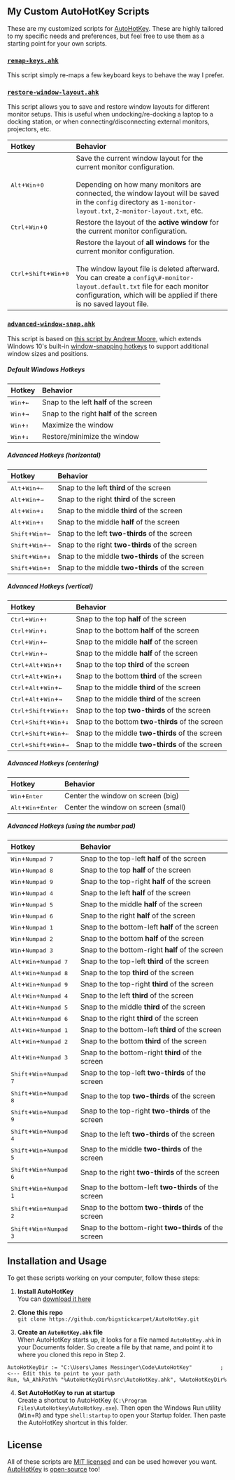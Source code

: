 My Custom AutoHotKey Scripts
------------------------------------
These are my customized scripts for [AutoHotKey](https://www.autohotkey.com/).  These are highly tailored to my specific needs and preferences, but feel free to use them as a starting point for your own scripts.


### [`remap-keys.ahk`](src/remap-keys.ahk)
This script simply re-maps a few keyboard keys to behave the way I prefer.


### [`restore-window-layout.ahk`](src/restore-window-layout.ahk)
This script allows you to save and restore window layouts for different monitor setups.  This is useful when undocking/re-docking a laptop to a docking station, or when connecting/disconnecting external monitors, projectors, etc.

Hotkey | Behavior
:------|:-------------------
<kbd>Alt</kbd>+<kbd>Win</kbd>+<kbd>0</kbd> | Save the current window layout for the current monitor configuration.<br><br>Depending on how many monitors are connected, the window layout will be saved in the `config` directory as `1-monitor-layout.txt`, `2-monitor-layout.txt`, etc.
<kbd>Ctrl</kbd>+<kbd>Win</kbd>+<kbd>0</kbd> | Restore the layout of the **active window** for the current monitor configuration.
<kbd>Ctrl</kbd>+<kbd>Shift</kbd>+<kbd>Win</kbd>+<kbd>0</kbd> | Restore the layout of **all windows** for the current monitor configuration.<br><br>The window layout file is deleted afterward. You can create a `config\#-monitor-layout.default.txt` file for each monitor configuration, which will be applied if there is no saved layout file.


### [`advanced-window-snap.ahk`](src/advanced-window-snap.ahk)
This script is based on [this script by Andrew Moore](https://gist.github.com/AWMooreCO/1ef708055a11862ca9dc), which extends Windows 10's built-in [window-snapping hotkeys](https://www.cnet.com/how-to/all-the-windows-10-keyboard-shortcuts-you-need-to-know/) to support additional window sizes and positions.

##### Default Windows Hotkeys
Hotkey | Behavior
:------|:-------------------
<kbd>Win</kbd>+<kbd>&larr;</kbd> | Snap to the left **half** of the screen
<kbd>Win</kbd>+<kbd>&rarr;</kbd> | Snap to the right **half** of the screen
<kbd>Win</kbd>+<kbd>&uarr;</kbd> | Maximize the window
<kbd>Win</kbd>+<kbd>&darr;</kbd> | Restore/minimize the window

##### Advanced Hotkeys (horizontal)
Hotkey | Behavior
:------|:-------------------
<kbd>Alt</kbd>+<kbd>Win</kbd>+<kbd>&larr;</kbd> | Snap to the left **third** of the screen
<kbd>Alt</kbd>+<kbd>Win</kbd>+<kbd>&rarr;</kbd> | Snap to the right **third** of the screen
<kbd>Alt</kbd>+<kbd>Win</kbd>+<kbd>&darr;</kbd> | Snap to the middle **third** of the screen
<kbd>Alt</kbd>+<kbd>Win</kbd>+<kbd>&uarr;</kbd> | Snap to the middle **half** of the screen
<kbd>Shift</kbd>+<kbd>Win</kbd>+<kbd>&larr;</kbd> | Snap to the left **two-thirds** of the screen
<kbd>Shift</kbd>+<kbd>Win</kbd>+<kbd>&rarr;</kbd> | Snap to the right **two-thirds** of the screen
<kbd>Shift</kbd>+<kbd>Win</kbd>+<kbd>&darr;</kbd> | Snap to the middle **two-thirds** of the screen
<kbd>Shift</kbd>+<kbd>Win</kbd>+<kbd>&uarr;</kbd> | Snap to the middle **two-thirds** of the screen

##### Advanced Hotkeys (vertical)
Hotkey | Behavior
:------|:-------------------
<kbd>Ctrl</kbd>+<kbd>Win</kbd>+<kbd>&uarr;</kbd> | Snap to the top **half** of the screen
<kbd>Ctrl</kbd>+<kbd>Win</kbd>+<kbd>&darr;</kbd> | Snap to the bottom **half** of the screen
<kbd>Ctrl</kbd>+<kbd>Win</kbd>+<kbd>&larr;</kbd> | Snap to the middle **half** of the screen
<kbd>Ctrl</kbd>+<kbd>Win</kbd>+<kbd>&rarr;</kbd> | Snap to the middle **half** of the screen
<kbd>Ctrl</kbd>+<kbd>Alt</kbd>+<kbd>Win</kbd>+<kbd>&uarr;</kbd> | Snap to the top **third** of the screen
<kbd>Ctrl</kbd>+<kbd>Alt</kbd>+<kbd>Win</kbd>+<kbd>&darr;</kbd> | Snap to the bottom **third** of the screen
<kbd>Ctrl</kbd>+<kbd>Alt</kbd>+<kbd>Win</kbd>+<kbd>&larr;</kbd> | Snap to the middle **third** of the screen
<kbd>Ctrl</kbd>+<kbd>Alt</kbd>+<kbd>Win</kbd>+<kbd>&rarr;</kbd> | Snap to the middle **third** of the screen
<kbd>Ctrl</kbd>+<kbd>Shift</kbd>+<kbd>Win</kbd>+<kbd>&uarr;</kbd> | Snap to the top **two-thirds** of the screen
<kbd>Ctrl</kbd>+<kbd>Shift</kbd>+<kbd>Win</kbd>+<kbd>&darr;</kbd> | Snap to the bottom **two-thirds** of the screen
<kbd>Ctrl</kbd>+<kbd>Shift</kbd>+<kbd>Win</kbd>+<kbd>&larr;</kbd> | Snap to the middle **two-thirds** of the screen
<kbd>Ctrl</kbd>+<kbd>Shift</kbd>+<kbd>Win</kbd>+<kbd>&rarr;</kbd> | Snap to the middle **two-thirds** of the screen

##### Advanced Hotkeys (centering)
Hotkey | Behavior
:------|:-------------------
<kbd>Win</kbd>+<kbd>Enter</kbd> | Center the window on screen (big)
<kbd>Alt</kbd>+<kbd>Win</kbd>+<kbd>Enter</kbd> | Center the window on screen (small)

##### Advanced Hotkeys (using the number pad)
Hotkey | Behavior
:------|:-------------------
<kbd>Win</kbd>+<kbd>Numpad 7</kbd> | Snap to the top-left **half** of the screen
<kbd>Win</kbd>+<kbd>Numpad 8</kbd> | Snap to the top **half** of the screen
<kbd>Win</kbd>+<kbd>Numpad 9</kbd> | Snap to the top-right **half** of the screen
<kbd>Win</kbd>+<kbd>Numpad 4</kbd> | Snap to the left **half** of the screen
<kbd>Win</kbd>+<kbd>Numpad 5</kbd> | Snap to the middle **half** of the screen
<kbd>Win</kbd>+<kbd>Numpad 6</kbd> | Snap to the right **half** of the screen
<kbd>Win</kbd>+<kbd>Numpad 1</kbd> | Snap to the bottom-left **half** of the screen
<kbd>Win</kbd>+<kbd>Numpad 2</kbd> | Snap to the bottom **half** of the screen
<kbd>Win</kbd>+<kbd>Numpad 3</kbd> | Snap to the bottom-right **half** of the screen
<kbd>Alt</kbd>+<kbd>Win</kbd>+<kbd>Numpad 7</kbd> | Snap to the top-left **third** of the screen
<kbd>Alt</kbd>+<kbd>Win</kbd>+<kbd>Numpad 8</kbd> | Snap to the top **third** of the screen
<kbd>Alt</kbd>+<kbd>Win</kbd>+<kbd>Numpad 9</kbd> | Snap to the top-right **third** of the screen
<kbd>Alt</kbd>+<kbd>Win</kbd>+<kbd>Numpad 4</kbd> | Snap to the left **third** of the screen
<kbd>Alt</kbd>+<kbd>Win</kbd>+<kbd>Numpad 5</kbd> | Snap to the middle **third** of the screen
<kbd>Alt</kbd>+<kbd>Win</kbd>+<kbd>Numpad 6</kbd> | Snap to the right **third** of the screen
<kbd>Alt</kbd>+<kbd>Win</kbd>+<kbd>Numpad 1</kbd> | Snap to the bottom-left **third** of the screen
<kbd>Alt</kbd>+<kbd>Win</kbd>+<kbd>Numpad 2</kbd> | Snap to the bottom **third** of the screen
<kbd>Alt</kbd>+<kbd>Win</kbd>+<kbd>Numpad 3</kbd> | Snap to the bottom-right **third** of the screen
<kbd>Shift</kbd>+<kbd>Win</kbd>+<kbd>Numpad 7</kbd> | Snap to the top-left **two-thirds** of the screen
<kbd>Shift</kbd>+<kbd>Win</kbd>+<kbd>Numpad 8</kbd> | Snap to the top **two-thirds** of the screen
<kbd>Shift</kbd>+<kbd>Win</kbd>+<kbd>Numpad 9</kbd> | Snap to the top-right **two-thirds** of the screen
<kbd>Shift</kbd>+<kbd>Win</kbd>+<kbd>Numpad 4</kbd> | Snap to the left **two-thirds** of the screen
<kbd>Shift</kbd>+<kbd>Win</kbd>+<kbd>Numpad 5</kbd> | Snap to the middle **two-thirds** of the screen
<kbd>Shift</kbd>+<kbd>Win</kbd>+<kbd>Numpad 6</kbd> | Snap to the right **two-thirds** of the screen
<kbd>Shift</kbd>+<kbd>Win</kbd>+<kbd>Numpad 1</kbd> | Snap to the bottom-left **two-thirds** of the screen
<kbd>Shift</kbd>+<kbd>Win</kbd>+<kbd>Numpad 2</kbd> | Snap to the bottom **two-thirds** of the screen
<kbd>Shift</kbd>+<kbd>Win</kbd>+<kbd>Numpad 3</kbd> | Snap to the bottom-right **two-thirds** of the screen



Installation and Usage
------------------------------------
To get these scripts working on your computer, follow these steps:

1. __Install AutoHotKey__<br>
You can [download it here](https://www.autohotkey.com/download/)

2. __Clone this repo__<br>
`git clone https://github.com/bigstickcarpet/AutoHotKey.git`

3. __Create an `AutoHotKey.ahk` file__<br>
When AutoHotKey starts up, it looks for a file named `AutoHotKey.ahk` in your Documents folder.  So create a file by that name, and point it to where you cloned this repo in Step 2.

```AutoHotKey
AutoHotKeyDir := "C:\Users\James Messinger\Code\AutoHotKey"         ; <--- Edit this to point to your path
Run, %A_AhkPath% "%AutoHotKeyDir%\src\AutoHotKey.ahk", %AutoHotKeyDir%
```

4. __Set AutoHotKey to run at startup__<br>
Create a shortcut to AutoHotKey (`C:\Program Files\AutoHotkey\AutoHotkey.exe`).  Then open the Windows Run utility (<kbd>Win</kbd>+<kbd>R</kbd>) and type `shell:startup` to open your Startup folder.  Then paste the AutoHotKey shortcut in this folder.



License
------------------------------------
All of these scripts are [MIT licensed](http://opensource.org/licenses/MIT) and can be used however you want.  [AutoHotKey](https://www.autohotkey.com/) is [open-source](https://github.com/Lexikos/AutoHotkey_L) too!


